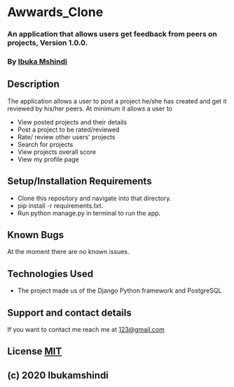 # Awwards_Clone 
### An application that allows users get feedback from peers on projects, Version 1.0.0.
### By [Ibuka Mshindi](https://github.com/ibukamshindi)
## Description
The application allows a user to post a project he/she has created and get it reviewed by his/her peers.
At minimum it allows a user to
* View posted projects and their details
* Post a project to be rated/reviewed
* Rate/ review other users' projects
* Search for projects
* View projects overall score
* View my profile page
## Setup/Installation Requirements
* Clone this repository and navigate into that directory.
* pip install -r requirements.txt.
* Run python manage.py in terminal to run the app.
## Known Bugs
At the moment there are no known issues.
## Technologies Used
* The project made us of the Django Python framework and PostgreSQL
## Support and contact details
If you want to contact me reach me at 123@gmail.com
## License [MIT](https://opensource.org/licenses/MIT)
## (c) 2020 Ibukamshindi